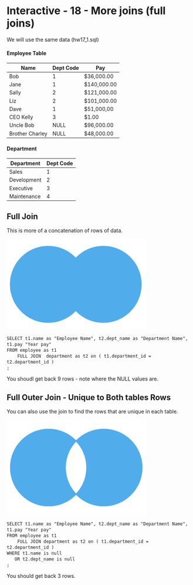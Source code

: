



<style>
.pagebreak { page-break-before: always; }
.half { height: 200px; }
</style>





# Interactive - 18 - More joins (full joins)

We will use the same data (hw17_1.sql)


#### Employee Table


| Name				 | Dept Code |  Pay        |
|--------------------|-----------|-------------|
| Bob                |   1       | $36,000.00  |
| Jane               |   1       | $140,000.00 |
| Sally              |   2       | $121,000.00 |
| Liz                |   2       | $101,000.00 |
| Dave               |   1       | $51,000,00  |
| CEO Kelly          |   3       | $1.00       |
| Uncle Bob          |   NULL    | $96,000.00  |
| Brother Charley    |   NULL    | $48,000.00  |


#### Department

| Department		 | Dept Code |
|--------------------|-----------|
| Sales              |   1       |
| Development        |   2       |
| Executive          |   3       |
| Maintenance        |   4       |


## Full Join

This is more of a concatenation of rows of data.

![Full Outer Join](PostgreSQL-Full-Outer-Join.png)

```
SELECT t1.name as "Employee Name", t2.dept_name as "Department Name", t1.pay "Year pay"
FROM employee as t1
	FULL JOIN  department as t2 on ( t1.department_id = t2.department_id )
;

```

You shoudl get back 9 rows - note where the NULL values are.


## Full Outer Join - Unique to Both tables Rows

You can also use the join to find the rows that are unique in each table.

![PostgreSQL Inner Join](PostgreSQL-Full-Outer-Unique-Join.png)


```
SELECT t1.name as "Employee Name", t2.dept_name as "Department Name", t1.pay "Year pay"
FROM employee as t1
	FULL JOIN department as t2 on ( t1.department_id = t2.department_id )
WHERE t1.name is null 
   OR t2.dept_name is null
;

```

You should get back 3 rows.



